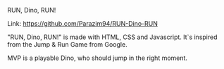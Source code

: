RUN, Dino, RUN!

Link: https://github.com/Parazim94/RUN-Dino-RUN


"RUN, Dino, RUN!" is made with HTML, CSS and Javascript. It`s inspired from the Jump & Run Game from Google.

MVP is a playable Dino, who should jump in the right moment.

